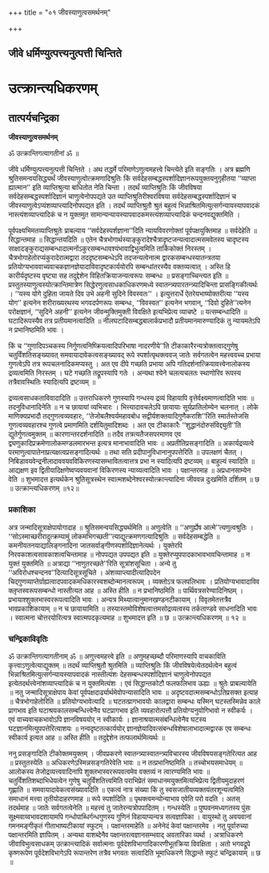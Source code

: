 +++
title = "०१ जीवस्याणुत्वसमर्थनम्"

+++


## जीवे धर्मिण्युत्पत्त्यनुत्पत्ती चिन्तिते

# **उत्क्रान्त्यधिकरणम्**

## **तात्पर्यचन्द्रिका**

**जीवस्याणुत्वसमर्थनम्**

ॐ उत्क्रान्तिगत्यागतीनां ॐ ॥

जीवे धर्मिण्युत्पत्त्यनुत्पत्ती चिन्तिते । अथ तद्धर्मे परिमाणेऽणुत्वमहत्त्वे चिन्त्येते इति सङ्गतिः । अत्र ब्रह्मणि श्रुतिसमन्वयसिद्ध्यर्थं जीवस्याणुत्वोत्क्रमणादिश्रुतिः किं सर्वदेहसम्बद्धस्पर्शादिज्ञानरूपयुक्तयनुगृहीतया ‘‘व्याप्ता ह्यात्मान’’ इति व्याप्तिश्रुत्या बाधितोत नेति चिन्ता । तदर्थं व्याप्तिश्रुतिः किं जीवविषया सर्वदेहसम्बद्धस्पर्शादिज्ञानं चाणुत्वेनोपपद्यते उत व्याप्तिश्रुतिरीश्वरविषया सर्वदेहसम्बद्धस्पर्शादिज्ञानं च जीवस्याणुत्वेऽप्यंशव्याप्त्यादिनोपपद्यत इति । तदर्थं व्याप्तिश्रुतौ श्रुतं बहुत्वं भिन्नाश्रितमित्युत्सर्गन्यायस्यापवादकं नास्त्यंशव्याप्त्यादिकं च न युक्तमुत सामान्यन्यायस्यापवादकमस्त्यंशव्याप्त्यादिकं चन्दनवद्युक्तमिति ।

पूर्वपक्ष्यभिमतव्याप्तिश्रुतेः प्राबल्याय ‘‘सर्वदेहस्पर्शज्ञाना’’दिति न्यायविवरणोक्तां पूर्वपक्षयुक्तिमाह ॥ सर्वदेहेति ॥ सिद्धान्तमाह ॥ सिद्धान्तयदिति ॥ एतेन चैत्रभोगार्थस्याङ्कुरादेश्चैत्रादृष्टजन्यत्वादात्मसमवेतस्य चादृष्टस्य साक्षादङ्कुराद्यसम्बन्धादात्मनोंऽकुरसम्बन्धावश्यंभावाद्विभुत्वमिति तार्किकोक्तं निरस्तम् । चैत्रभोगाहेतोरप्यंकुरादेरात्मद्वारा तददृष्टसम्बन्धेऽपि तदजन्यत्वेनात्म द्वारकसम्बन्धस्यातन्त्रतया प्रतियोग्यभाववाच्यवाचकज्ञानज्ञेयादाविवादृष्टकार्ययोरपि सम्बन्धांतरस्यैव वक्तव्यत्वात् । अस्ति हि कारीर्यदृष्टस्य वृष्ट्या सह तदुद्देशेन विहितक्रियाजन्यत्वरूपः सम्बन्धः ॥ प्रसङ्गाच्चिन्त्यत इति ॥ प्रस्तुतस्याणुत्वस्योत्क्रान्तिमात्रेण सिद्धेरणुत्वसाधकाधिकरणमध्ये स्वातन्त्र्यपारतन्त्र्यादिचिन्ता प्रासङ्गिकीत्यर्थः । ‘‘यस्य योगे दुहिता जायते दिव उभे अहनी सुदिने विवस्वतः’’ । इत्युत्तरार्धे ऐतरेयभाष्योक्तरीत्या ‘‘यस्य योग’’ इत्यनेन शरीराख्यरथस्य भगवदर्पणरूपः सम्बन्धः, ‘‘विवस्वत’’ इत्यनेन भगवान्, ‘‘दिवो दुहिते’’त्यनेन परोक्षज्ञानं, ‘‘सुदिने अहनी’’ इत्यनेन जीवन्मुक्तिमुक्ती विवक्षिते इत्यभिप्रेत्य व्याचष्टे ॥ यत्सम्बन्धादिति ॥ घटादिरूपस्यैव तत्र प्रतीयमानत्वादिति ॥ नीलघटादिसम्बद्धबालार्कप्रभादौ प्रतीयमानमारुण्यादिकं तु न्यायमतेऽपि न प्रभानिष्ठमिति भावः ।

किं च ‘‘गुणादिपञ्चकस्य निर्गुणत्वनिष्क्रियत्वादिपरिभाषा नादरणीये’’ति टीकाकारैरन्यत्रोक्तत्वाद्गुणेषु चतुर्विंशतिसङ्ख्यावत् समवायादावेकत्वसङ्ख्यावद् रूपे स्पर्शात्पृथक्त्ववज् जातेः सर्वगतत्वेन महत्त्ववच्च प्रभाया गुणत्वेऽपि तत्र रूपचलनादिकमप्यस्तु । अत एव दीपे गच्छति प्रभाया अपि गतिदर्शनात्क्रियावत्त्वेनालोकस्य द्रव्यत्वमिति निरस्तम् । घटे गच्छति तद्रूपस्यापि गतेः । अन्यथा श्येने चलत्यचलतः स्थाणोरिव रूपस्य तत्रैवावस्थितिः स्यादित्यपि द्रष्टव्यम् ॥

द्रव्यत्वसाधकताविवादादिति ॥ उत्तराधिकरणे गुणस्यापि गन्धस्य द्रव्यं विहायापि वृत्तेर्वक्ष्यमाणत्वादिति भावः ॥ तदनुविधानादिनेति ॥ न च छायायां व्यभिचारः । भित्त्यादावचलेऽपि छायायाः सूर्यप्रातिलोम्येन चलनात् । लोके माणिक्यप्रभादौ तद्गुणत्वव्यवहारः, ‘‘तेजोबलैश्वर्यमहावबोध सद्वीर्यशक्तयादिगुणैकराशि’’रिति स्मार्तस्तेजसि गुणत्वव्यवहारश्च गुणत्वे प्रमाणमिति दर्शयितुमादिशब्दः । अत एव टीकाकारैः ‘‘शुद्धानंदोरुसंविद्द्युती’’ति द्युतेर्गुणत्वमुक्तम् ॥ कारणान्तरदर्शनादिति ॥ तदैव तत्रत्यतैजसपरमाणव एव द्व्यणुकादिप्रक्रमेणालोकमण्डलमारभन्त इत्यत्र मानाभावादिति भावः ॥ अप्रतीतिप्रसङ्गादिति ॥ अकार्यद्रव्यत्वे परमाणुत्वापातेनाप्रत्यक्षत्वप्रसङ्गादित्यर्थः ॥ तथा सति प्रदीपानुविधानानुपपत्तेरिति ॥ उपलक्षणं चैतत् । निबिडावयवेन्द्रनीलादाववयवविकिरणस्यासम्भावितत्वात्तत्र प्रभा न स्यादित्यपि द्रष्टव्यम् ॥ बाहुल्यं स्यादिति ॥ आद्यक्षण इव द्वितीयादिक्षणेष्वप्यवयवानां विकिरणस्य न्याय्यत्वादिति भावः । पक्षान्तरमाह ॥ अप्रधानसाम्येन वेति ॥ शुभमादत्त इत्यर्थकेन श्रुतिसूत्रस्थेन स्वात्मशब्देनेश्वरस्योत्क्रान्त्यादिना जीववन्न दुःखमिति दर्शितम् ॥ छ ॥ उत्क्रान्त्यधिकरणम् ॥१२॥

### **प्रकाशिका**

अत्र जन्मादिसूत्राक्षेपायोगादाह ॥ श्रुतिसमन्वयसिद्ध्यर्थमिति ॥ अणुत्वेति ॥ ‘‘अणुर्ह्येष आत्मे’’त्यणुत्वश्रुतिः । ‘‘सोऽस्माच्छरीरादुत्क्रम्यामुं लोकमभिगच्छती’’त्याद्युत्क्रमणगत्यादिश्रुतिः ॥ सर्वदेहसम्बद्धेति ॥ कमनीयतनयाद्यालिङ्गनादिना जातसर्वाङ्गीणस्पर्शादिज्ञानेत्यर्थः । युक्तेरपि निरवकाशत्वसावकाशत्वचिन्तामाह ॥ नोपपद्यत उपपद्यत इति ॥ युक्तेरप्युपपादकाभावभावचिन्तामाह ॥ न युक्तं युक्तमिति ॥ अत्राद्या ‘‘नाणुतरच्छते’’रिति सूत्रांशसूचिता । अन्ये तु ‘‘अविरोधश्चन्दनव’’दित्यादिसूत्रसूचिते । अंशव्याप्त्यादीत्यादिपदेन चिद्गुणव्याप्तेर्ग्राह्यत्वादपवादकमधिकारस्वशब्दोन्मानत्वरूपम् । व्यक्तोऽत्र फलपलिभावः । प्रतियोग्यभावादाविव क्लृप्तस्वरूपसम्बन्धो नास्तीत्यत आह ॥ अस्ति हीति ॥ न प्रभानिष्ठमिति ॥ पार्थिवत्रसरेण्वादिनिष्ठम् । प्रभायाश्शुक्लभास्वररूपत्वादिति भावः । अन्यत्र मिथ्यात्वानुमानखण्डनटीकायाम् । विवृतमेतत्तत्रैव भावप्रकाशिकायाम् ॥ न च छायायामिति ॥ तस्यास्तमोविशेषत्वात्तमसोद्रव्यत्वस्य तर्कताण्डवे साधनादिति भावः । स्वात्मना चोत्तरयोरित्यत्र स्वात्मपदकृत्यमाह ॥ शुभमादत्त इति ॥ छ ॥ उत्क्रान्त्यधिकरणम् ॥ १२ ॥

### **चन्द्रिकाविवृतिः**

ॐ उत्क्रान्तिगत्यागतीनाम् ॐ ॥ अणुत्त्वमहत्त्वे इति ॥ अणुमहच्छब्दौ परिमाणस्यापि वाचकाविति कृत्त्वाऽणुत्वेत्याद्युक्तम् ॥ तदर्थं व्याप्तिश्रुतौ श्रुतमिति ॥ व्याप्तिश्रुतिः किं जीवविषयेत्येतदर्थत्वेन बहुत्वं भिन्नाश्रितमित्युत्सर्गन्यायस्यापवादकं नास्तीत्यंशः देहसम्बन्धस्पर्शादिज्ञानं चाणुत्वेनोपपद्यत इत्येतदर्थत्त्वेनांशव्याप्त्यादिकं च न युक्तमित्यंशः । एवं सिद्धान्तकोटौ फलफलिभाव ऊह्यः ॥ श्रुतेः प्राबल्यायेति ॥ नतु जन्मादिसूत्राक्षेपाय केवां पूर्वपक्षदार्ढ्यार्थमेवोपन्यासादिति भावः ॥ अदृष्टवदात्मसम्बन्धोऽतिप्रसक्त इत्याह ॥ चैत्रभोगाहेतोरिति ॥ प्रतियोग्यभावेत्यादि ॥ घटतत्प्रागभावयोः कालद्वारा सम्बन्धः यस्मिन् घटस्तस्मिन्नेव काले प्रागभाव इति घटाश्रयकालसम्बन्धित्त्वेनैव घटप्रागभाव इति व्यवहारोत्पत्तौ प्रतियोग्यनुयोगिभावो न स्वीकर्यः । एवं वाच्यवाचकभावोऽपि ज्ञानविषययोर् न स्वीकार्यः । ज्ञानाश्रयात्मसंबन्धित्वेनैव घटस्य घटज्ञानमित्युपपत्तेरित्याशयः ॥ नन्वदृष्टतत्कार्ययोर् ज्ञानज्ञेयादिवत्संबन्धविशेषालाभादात्मद्वारक एव सम्बन्धः स्वीकार्य इत्यत आह ॥ अस्ति हीति ॥ तदुद्देशेन तत्फलार्थमित्यर्थः ॥

ननु प्रसङ्गादिति टीकोक्तमयुक्तम् । जीवप्रकरणे स्वातन्त्र्यास्वातन्त्र्यविचारस्य जीवविषयसङ्गतेरित्यत आह ॥ प्रस्तुतस्येति ॥ अधिकरणेऽस्मिन्नसङ्गतिरेवेति भावः ॥ न तत्प्रभानिष्ठमिति ॥ तच्चोभयसमाधेयम् ॥ आलोकस्य तेजोद्रव्यत्त्ववादिनापि शुक्लभास्वररूपवत्वमेव वक्तव्यं न त्वारण्यमिति भावः ॥ चतुर्विंशतिशब्दाभिधेयत्वेन गुणेषु चतुर्विंशतित्त्वमिति पराभिप्रेतं समाधानमयुक्तमित्यभिप्रेत्य द्वितीयमुदाहरणं गृह्णाति ॥ समवायादावेकत्वसंख्यावदिति ॥ एकत्वं नात्र संख्या किं तु स्वसजातीयव्यक्तयंतरशून्यत्वमिति समाधानं मत्त्वा तृतीयोदाहरणमाह ॥ रूपे स्पर्शादिति ॥ पृथक्त्वमन्योन्याभाव एवेति परो वदति । अतस् तदर्थमाह ॥ जातेः सर्वगतत्वेनेति ॥ महत्त्वं तु जातेरन्यत्रोपपादितम् । गन्धस्येति ॥ पुष्पवनमध्यगतस्य पुंसः सूक्ष्मवाय्वभावदशायामपि गन्धोपाब्धिर्गन्धगुणस्य गुणिनं विहायाप्यन्यत्र सत्वज्ञापिका । वायुस्थो तु अवयवानां गमनमङ्गीकृतं गीताभाष्यटीकायां स्फुटम् । पक्षान्तरमाहेति ॥ अनेनेदं केवां पक्षान्तरमेव । नतु पूर्वारुच्या पक्षान्तरमिति ज्ञापितम् । अन्यथा वाशब्देनैव पक्षान्तरत्वज्ञानसम्भवाद् अवतारिका व्यर्था । अत्राधिकरणे जीवाविभुत्वसाधकम् उत्क्रान्त्यादिकं सर्वात्मनाः पूर्वदेशविभागादिकारणीभूतक्रिया विवक्षिता । अतो भगवद्रूपे कृष्णरूपेण पूर्वदेशविभागेऽपि रूपान्तरेण तत्रैव भगवतः सत्वादिति भूमाधिकरणे सिद्धान्ते स्फुटं चन्द्रिकायाम् ॥ छ ॥

